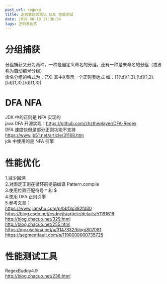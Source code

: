 ```yaml
---
post_url: regexp
title: 正则表达式笔记 优化 性能测试
date: 2019-06-10 17:36:54
tags: 正则表达式
---
```


# 分组捕获
分组捕获又分为两种，一种是自定义命名的分组，还有一种是未命名的分组（或者称为自动编号分组）  
命名分组的格式为：(?<name>X)  其中X表示一个正则表达式  如：(?<ip>[\d]{1,3}.[\d]{1,3}.[\d]{1,3}.[\d]{1,3})  

# DFA NFA
JDK 中的正则是 NFA 实现的  
java DFA 开源实现：https://github.com/zhztheplayer/DFA-Regex  
DFA 速度快但是部分正则功能不支持  
https://www.jb51.net/article/31168.htm  
jdk 中使用的是 NFA 引擎  

# 性能优化
1.减少回溯  
2.对固定正则在循环前提前编译 Pattern.compile  
3.使用位置匹配符号 ^ 和 $  
4.使用 DFA 正则引擎   
5.参考文章：  
https://www.jianshu.com/p/bbf3c382fd30  
https://blog.csdn.net/csdncjh/article/details/51191616  
http://blog.chacuo.net/329.html  
http://blog.chacuo.net/255.html  
https://my.oschina.net/u/3147332/blog/807081  
https://segmentfault.com/a/1190000000735725  

# 性能测试工具
RegexBuddy4.9  
http://blog.chacuo.net/238.html  
